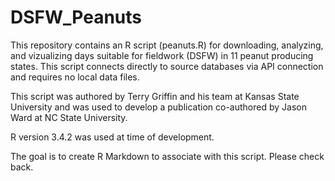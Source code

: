 # DSFW_Peanuts

This repository contains an R script (peanuts.R) for downloading, analyzing, and vizualizing days suitable for fieldwork (DSFW) in 11 peanut producing states.  This script connects directly to source databases via API connection and requires no local data files.  

This script was authored by Terry Griffin and his team at Kansas State University and was used to develop a publication co-authored by Jason Ward at NC State University.  

R version 3.4.2 was used at time of development.

The goal is to create R Markdown to associate with this script.  Please check back.

